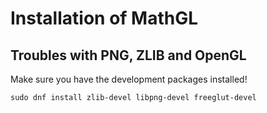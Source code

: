 # Installation of MathGL
## Troubles with PNG, ZLIB and OpenGL
Make sure you have the development packages installed!
```
sudo dnf install zlib-devel libpng-devel freeglut-devel
```